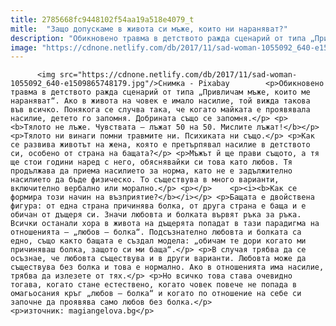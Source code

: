 ```yaml
---
title: 2785668fc9448102f54aa19a518e4079_t
mitle:  "Защо допускаме в живота си мъже, които ни нараняват?"
description: "Обикновено травма в детството ражда сценарий от типа „Привличам мъже, които ме нараняват“. Ако в живота на човек е имало насилие, той вижда такова във всичко. Понякога се случва така, че когато майката е проявявала насилие, детето го запомня. Добрината също се запомня. Тялото не лъже. Чувствата – лъжат 50 на 50. Мислите лъжат! Тялото …"
image: "https://cdnone.netlify.com/db/2017/11/sad-woman-1055092_640-e1509865748179.jpg"
---
```


          <img src="https://cdnone.netlify.com/db/2017/11/sad-woman-1055092_640-e1509865748179.jpg"/>Снимка - Pixabay        <p>Обикновено травма в детството ражда сценарий от типа „Привличам мъже, които ме нараняват“. Ако в живота на човек е имало насилие, той вижда такова във всичко. Понякога се случва така, че когато майката е проявявала насилие, детето го запомня. Добрината също се запомня.</p> <p><b>Тялото не лъже. Чувствата – лъжат 50 на 50. Мислите лъжат!</b></p> <p>Тялото ни винаги помни травмите ни. Психиката ни също.</p> <p>Как се развива животът на жена, която е претърпявал насилие в детството си, особено от страна на бащата?</p> <p>Мъжът й ще прави същото, а тя ще стои години наред с него, обяснявайки си това като любов. Тя продължава да приема насилието за норма, като не е задължително насилието да бъде физическо. То съществува в много варианти, включително вербално или морално.</p> <p></p>    <p><i><b>Как се формира този начин на възприятие?</b></i></p> <p>Бащата е двойствена фигура: от една страна причинява болка, от друга страна е баща и е обичан от дъщеря си. Значи любовта и болката вървят ръка за ръка. Всички останали хора в живота на дъщерята попадат в тази парадигма на отношенията – „любов – болка“. Подсъзнателно любовта и болката са едно, също както бащата е създал модела: „обичам те дори когато ми причиняваш болка, защото си ми баща“.</p> <p>В случая трябва да се осъзнае, че любовта съществува и в други варианти. Любовта може да съществува без болка и това е нормално. Ако в отношенията има насилие, трябва да излезете от тях.</p> <p>Но всичко това става очевидно тогава, когато стане естествено, когато човек повече не попада в омагьосания кръг „любов – болка“ и когато по отношение на себе си започне да проявява само любов без болка.</p> <p>източник: magiangelova.bg</p>        